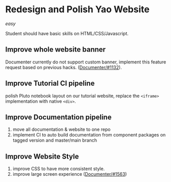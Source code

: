 # Redesign and Polish Yao Website

*easy*

Student should have basic skills on HTML/CSS/Javascript.

## Improve whole website banner

Documenter currently do not support custom banner, implement this feature request
based on previous hacks. ([Documenter/#1132](https://github.com/JuliaDocs/Documenter.jl/issues/1132)).

## Improve Tutorial CI pipeline

polish Pluto notebook layout on our tutorial website, replace the
`<iframe>` implementation with native `<div>`.

## Improve Documentation pipeline

1. move all documentation & website to one repo
2. implement CI to auto build documentation from component packages on tagged version and master/main branch

## Improve Website Style

1. improve CSS to have more consistent style.
2. improve large screen experience ([Documenter/#1563](https://github.com/JuliaDocs/Documenter.jl/issues/1563))
